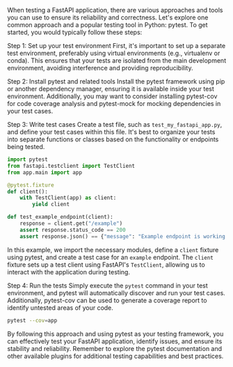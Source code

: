 When testing a FastAPI application, there are various approaches and tools you can use to ensure its reliability and correctness. Let's explore one common approach and a popular testing tool in Python: pytest.
To get started, you would typically follow these steps:

Step 1: Set up your test environment
First, it's important to set up a separate test environment, preferably using virtual environments (e.g., virtualenv or conda). This ensures that your tests are isolated from the main development environment, avoiding interference and providing reproducibility.

Step 2: Install pytest and related tools
Install the pytest framework using pip or another dependency manager, ensuring it is available inside your test environment. Additionally, you may want to consider installing pytest-cov for code coverage analysis and pytest-mock for mocking dependencies in your test cases.

Step 3: Write test cases
Create a test file, such as `test_my_fastapi_app.py`, and define your test cases within this file. It's best to organize your tests into separate functions or classes based on the functionality or endpoints being tested.
```python
import pytest
from fastapi.testclient import TestClient
from app.main import app

@pytest.fixture
def client():
    with TestClient(app) as client:
        yield client

def test_example_endpoint(client):
    response = client.get("/example")
    assert response.status_code == 200
    assert response.json() == {"message": "Example endpoint is working!"}
```
In this example, we import the necessary modules, define a `client` fixture using pytest, and create a test case for an `example` endpoint. The `client` fixture sets up a test client using FastAPI's `TestClient`, allowing us to interact with the application during testing.

Step 4: Run the tests
Simply execute the `pytest` command in your test environment, and pytest will automatically discover and run your test cases. Additionally, pytest-cov can be used to generate a coverage report to identify untested areas of your code.
```bash
pytest --cov=app
```
By following this approach and using pytest as your testing framework, you can effectively test your FastAPI application, identify issues, and ensure its stability and reliability. Remember to explore the pytest documentation and other available plugins for additional testing capabilities and best practices.
